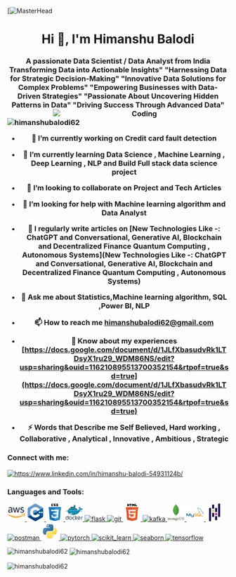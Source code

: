 [![MasterHead](https://encrypted-tbn0.gstatic.com/images?q=tbn:ANd9GcRd-wxn2dzOtdLXzYcnMUpd7NpHqZbmSV9lMg&s)
<h1 align="center">Hi 👋, I'm Himanshu Balodi</h1>

<h3 align="center">A passionate Data Scientist / Data Analyst from India Transforming Data into Actionable Insights" "Harnessing Data for Strategic Decision-Making" "Innovative Data Solutions for Complex Problems" "Empowering Businesses with Data-Driven Strategies" "Passionate About Uncovering Hidden Patterns in Data" "Driving Success Through Advanced Data"

<img align="right" alt="Coding" width="400" src="https://cdn.dribbble.com/users/1162077/screenshots/3848914/programmer.gif">

<p align="left"> <img src="https://komarev.com/ghpvc/?username=himanshubalodi62&label=Profile%20views&color=0e75b6&style=flat" alt="himanshubalodi62" /> </p>

- 🔭 I’m currently working on **Credit card fault detection**

- 🌱 I’m currently learning **Data Science , Machine Learning , Deep Learning , NLP and Build Full stack data science project**

- 👯 I’m looking to collaborate on **Project and Tech Articles**

- 🤝 I’m looking for help with **Machine learning algorithm and Data Analyst**

- 📝 I regularly write articles on [New Technologies Like -: ChatGPT and Conversational, Generative AI, Blockchain and Decentralized Finance Quantum Computing , Autonomous Systems](New Technologies Like -: ChatGPT and Conversational, Generative AI, Blockchain and Decentralized Finance Quantum Computing , Autonomous Systems)

- 💬 Ask me about **Statistics,Machine learning algorithm, SQL ,Power BI, NLP**

- 📫 How to reach me **himanshubalodi62@gmail.com**

- 📄 Know about my experiences [https://docs.google.com/document/d/1JLfXbasudvRk1LTDsyX1ru29_WDM86NS/edit?usp=sharing&ouid=116210895513700352154&rtpof=true&sd=true](https://docs.google.com/document/d/1JLfXbasudvRk1LTDsyX1ru29_WDM86NS/edit?usp=sharing&ouid=116210895513700352154&rtpof=true&sd=true)

- ⚡ Words that Describe me **Self Believed, Hard working , Collaborative , Analytical , Innovative , Ambitious , Strategic**

<h3 align="left">Connect with me:</h3>
<p align="left">
<a href="https://linkedin.com/in/https://www.linkedin.com/in/himanshu-balodi-54931124b/" target="blank"><img align="center" src="https://raw.githubusercontent.com/rahuldkjain/github-profile-readme-generator/master/src/images/icons/Social/linked-in-alt.svg" alt="https://www.linkedin.com/in/himanshu-balodi-54931124b/" height="30" width="40" /></a>
</p>

<h3 align="left">Languages and Tools:</h3>
<p align="left"> <a href="https://aws.amazon.com" target="_blank" rel="noreferrer"> <img src="https://raw.githubusercontent.com/devicons/devicon/master/icons/amazonwebservices/amazonwebservices-original-wordmark.svg" alt="aws" width="40" height="40"/> </a> <a href="https://www.w3schools.com/cpp/" target="_blank" rel="noreferrer"> <img src="https://raw.githubusercontent.com/devicons/devicon/master/icons/cplusplus/cplusplus-original.svg" alt="cplusplus" width="40" height="40"/> </a> <a href="https://www.w3schools.com/css/" target="_blank" rel="noreferrer"> <img src="https://raw.githubusercontent.com/devicons/devicon/master/icons/css3/css3-original-wordmark.svg" alt="css3" width="40" height="40"/> </a> <a href="https://www.docker.com/" target="_blank" rel="noreferrer"> <img src="https://raw.githubusercontent.com/devicons/devicon/master/icons/docker/docker-original-wordmark.svg" alt="docker" width="40" height="40"/> </a> <a href="https://flask.palletsprojects.com/" target="_blank" rel="noreferrer"> <img src="https://www.vectorlogo.zone/logos/pocoo_flask/pocoo_flask-icon.svg" alt="flask" width="40" height="40"/> </a> <a href="https://git-scm.com/" target="_blank" rel="noreferrer"> <img src="https://www.vectorlogo.zone/logos/git-scm/git-scm-icon.svg" alt="git" width="40" height="40"/> </a> <a href="https://www.w3.org/html/" target="_blank" rel="noreferrer"> <img src="https://raw.githubusercontent.com/devicons/devicon/master/icons/html5/html5-original-wordmark.svg" alt="html5" width="40" height="40"/> </a> <a href="https://kafka.apache.org/" target="_blank" rel="noreferrer"> <img src="https://www.vectorlogo.zone/logos/apache_kafka/apache_kafka-icon.svg" alt="kafka" width="40" height="40"/> </a> <a href="https://www.mongodb.com/" target="_blank" rel="noreferrer"> <img src="https://raw.githubusercontent.com/devicons/devicon/master/icons/mongodb/mongodb-original-wordmark.svg" alt="mongodb" width="40" height="40"/> </a> <a href="https://www.mysql.com/" target="_blank" rel="noreferrer"> <img src="https://raw.githubusercontent.com/devicons/devicon/master/icons/mysql/mysql-original-wordmark.svg" alt="mysql" width="40" height="40"/> </a> <a href="https://pandas.pydata.org/" target="_blank" rel="noreferrer"> <img src="https://raw.githubusercontent.com/devicons/devicon/2ae2a900d2f041da66e950e4d48052658d850630/icons/pandas/pandas-original.svg" alt="pandas" width="40" height="40"/> </a> <a href="https://postman.com" target="_blank" rel="noreferrer"> <img src="https://www.vectorlogo.zone/logos/getpostman/getpostman-icon.svg" alt="postman" width="40" height="40"/> </a> <a href="https://www.python.org" target="_blank" rel="noreferrer"> <img src="https://raw.githubusercontent.com/devicons/devicon/master/icons/python/python-original.svg" alt="python" width="40" height="40"/> </a> <a href="https://pytorch.org/" target="_blank" rel="noreferrer"> <img src="https://www.vectorlogo.zone/logos/pytorch/pytorch-icon.svg" alt="pytorch" width="40" height="40"/> </a> <a href="https://scikit-learn.org/" target="_blank" rel="noreferrer"> <img src="https://upload.wikimedia.org/wikipedia/commons/0/05/Scikit_learn_logo_small.svg" alt="scikit_learn" width="40" height="40"/> </a> <a href="https://seaborn.pydata.org/" target="_blank" rel="noreferrer"> <img src="https://seaborn.pydata.org/_images/logo-mark-lightbg.svg" alt="seaborn" width="40" height="40"/> </a> <a href="https://www.tensorflow.org" target="_blank" rel="noreferrer"> <img src="https://www.vectorlogo.zone/logos/tensorflow/tensorflow-icon.svg" alt="tensorflow" width="40" height="40"/> </a> </p>

<p><img align="left" src="https://github-readme-stats.vercel.app/api/top-langs?username=himanshubalodi62&show_icons=true&locale=en&layout=compact" alt="himanshubalodi62" /></p>

<p>&nbsp;<img align="center" src="https://github-readme-stats.vercel.app/api?username=himanshubalodi62&show_icons=true&locale=en" alt="himanshubalodi62" /></p>

<p><img align="center" src="https://github-readme-streak-stats.herokuapp.com/?user=himanshubalodi62&" alt="himanshubalodi62" /></p>


